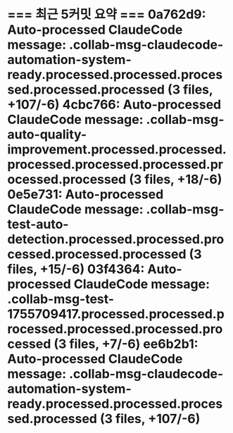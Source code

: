 === 최근 5커밋 요약 ===
0a762d9: Auto-processed ClaudeCode message: .collab-msg-claudecode-automation-system-ready.processed.processed.processed.processed.processed (3 files, +107/-6)
4cbc766: Auto-processed ClaudeCode message: .collab-msg-auto-quality-improvement.processed.processed.processed.processed.processed.processed.processed (3 files, +18/-6)
0e5e731: Auto-processed ClaudeCode message: .collab-msg-test-auto-detection.processed.processed.processed.processed.processed (3 files, +15/-6)
03f4364: Auto-processed ClaudeCode message: .collab-msg-test-1755709417.processed.processed.processed.processed.processed.processed (3 files, +7/-6)
ee6b2b1: Auto-processed ClaudeCode message: .collab-msg-claudecode-automation-system-ready.processed.processed.processed.processed (3 files, +107/-6)
=======================
